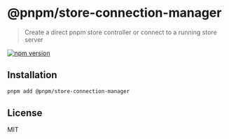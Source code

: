 # @pnpm/store-connection-manager

> Create a direct pnpm store controller or connect to a running store server

[![npm version](https://img.shields.io/npm/v/@pnpm/store-connection-manager.svg)](https://www.npmjs.com/package/@pnpm/store-connection-manager)

## Installation

```sh
pnpm add @pnpm/store-connection-manager
```

## License

MIT
